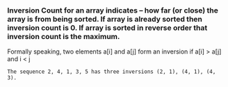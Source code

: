 ### Inversion Count for an array indicates – how far (or close) the array is from being sorted. If array is already sorted then inversion count is 0. If array is sorted in reverse order that inversion count is the maximum. 
Formally speaking, two elements a[i] and a[j] form an inversion if a[i] > a[j] and i < j

```
The sequence 2, 4, 1, 3, 5 has three inversions (2, 1), (4, 1), (4, 3).
```

